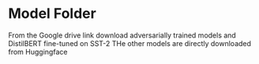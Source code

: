 # Model Folder
From the Google drive link download adversarially trained models and DistilBERT fine-tuned on SST-2
THe other models are directly downloaded from Huggingface